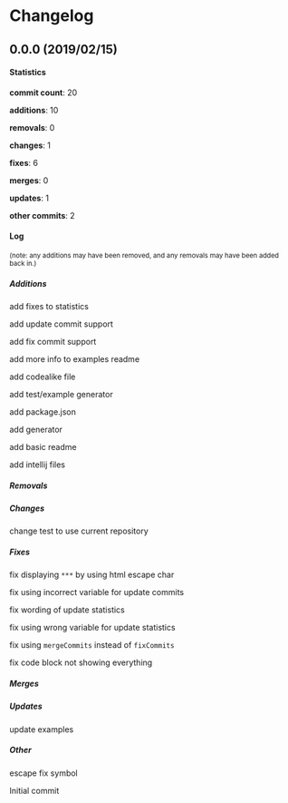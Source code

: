 # Changelog
## 0.0.0 (2019/02/15)
#### Statistics
**commit count**: 20

**additions**: 10

**removals**: 0

**changes**: 1

**fixes**: 6

**merges**: 0

**updates**: 1

**other commits**: 2

#### Log
<small>(note: any additions may have been removed, and any removals may have been added back in.)</small>
##### Additions
 add fixes to statistics

 add update commit support

 add fix commit support

 add more info to examples readme

 add codealike file

 add test/example generator

 add package.json

 add generator

 add basic readme

 add intellij files

##### Removals

##### Changes
 change test to use current repository

##### Fixes
 fix displaying `***` by using html escape char

 fix using incorrect variable for update commits

 fix wording of update statistics

 fix using wrong variable for update statistics

 fix using `mergeCommits` instead of `fixCommits`

 fix code block not showing everything

##### Merges

##### Updates
 update examples

##### Other
 escape fix symbol

 Initial commit

